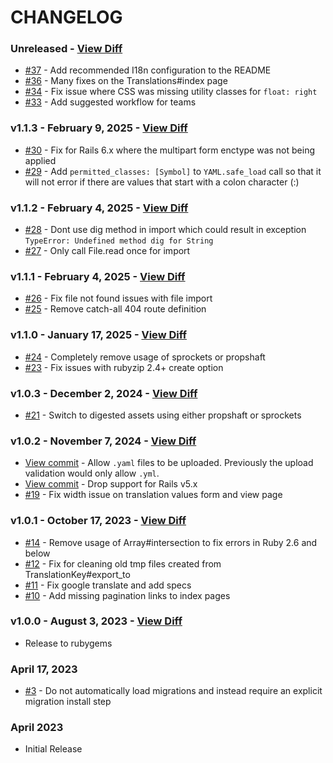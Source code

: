 # CHANGELOG

### Unreleased - [View Diff](https://github.com/westonganger/rails_i18n_manager/compare/v1.1.3...master)
- [#37](https://github.com/westonganger/rails_i18n_manager/pull/37) - Add recommended I18n configuration to the README
- [#36](https://github.com/westonganger/rails_i18n_manager/pull/36) - Many fixes on the Translations#index page
- [#34](https://github.com/westonganger/rails_i18n_manager/pull/34) - Fix issue where CSS was missing utility classes for `float: right`
- [#33](https://github.com/westonganger/rails_i18n_manager/pull/33) - Add suggested workflow for teams

### v1.1.3 - February 9, 2025 - [View Diff](https://github.com/westonganger/rails_i18n_manager/compare/v1.1.2...v1.1.3)
- [#30](https://github.com/westonganger/rails_i18n_manager/pull/30) - Fix for Rails 6.x where the multipart form enctype was not being applied
- [#29](https://github.com/westonganger/rails_i18n_manager/pull/29) - Add `permitted_classes: [Symbol]` to `YAML.safe_load` call so that it will not error if there are values that start with a colon character (:)

### v1.1.2 - February 4, 2025 - [View Diff](https://github.com/westonganger/rails_i18n_manager/compare/v1.1.1...v1.1.2)
- [#28](https://github.com/westonganger/rails_i18n_manager/pull/28) - Dont use dig method in import which could result in exception `TypeError: Undefined method dig for String`
- [#27](https://github.com/westonganger/rails_i18n_manager/pull/27) - Only call File.read once for import

### v1.1.1 - February 4, 2025 - [View Diff](https://github.com/westonganger/rails_i18n_manager/compare/v1.1.0...v1.1.1)
- [#26](https://github.com/westonganger/rails_i18n_manager/pull/26) - Fix file not found issues with file import
- [#25](https://github.com/westonganger/rails_i18n_manager/pull/25) - Remove catch-all 404 route definition

### v1.1.0 - January 17, 2025 - [View Diff](https://github.com/westonganger/rails_i18n_manager/compare/v1.0.3...v1.1.0)
- [#24](https://github.com/westonganger/rails_i18n_manager/pull/24) - Completely remove usage of sprockets or propshaft
- [#23](https://github.com/westonganger/rails_i18n_manager/pull/23) - Fix issues with rubyzip 2.4+ create option

### v1.0.3 - December 2, 2024 - [View Diff](https://github.com/westonganger/rails_i18n_manager/compare/v1.0.2...v1.0.3)
- [#21](https://github.com/westonganger/rails_i18n_manager/pull/21) - Switch to digested assets using either propshaft or sprockets

### v1.0.2 - November 7, 2024 - [View Diff](https://github.com/westonganger/rails_i18n_manager/compare/v1.0.1...v1.0.2)
- [View commit](https://github.com/westonganger/rails_i18n_manager/commit/ccdeea7cdfb409b61e5d8ef23b03c52fbfd027c0) - Allow `.yaml` files to be uploaded. Previously the upload validation would only allow `.yml`.
- [View commit](https://github.com/westonganger/rails_i18n_manager/commit/65558c10ee8337d578b9f627034f3d6e29c2178f) - Drop support for Rails v5.x
- [#19](https://github.com/westonganger/rails_i18n_manager/pull/19) - Fix width issue on translation values form and view page

### v1.0.1 - October 17, 2023 - [View Diff](https://github.com/westonganger/rails_i18n_manager/compare/v1.0.0...v1.0.1)
- [#14](https://github.com/westonganger/rails_i18n_manager/pull/14) - Remove usage of Array#intersection to fix errors in Ruby 2.6 and below
- [#12](https://github.com/westonganger/rails_i18n_manager/pull/12) - Fix for cleaning old tmp files created from TranslationKey#export_to
- [#11](https://github.com/westonganger/rails_i18n_manager/pull/11) - Fix google translate and add specs
- [#10](https://github.com/westonganger/rails_i18n_manager/pull/10) - Add missing pagination links to index pages

### v1.0.0 - August 3, 2023 - [View Diff](https://github.com/westonganger/rails_i18n_manager/compare/9c8305c...v1.0.0)
- Release to rubygems

### April 17, 2023
- [#3](https://github.com/westonganger/rails_i18n_manager/pull/3) - Do not automatically load migrations and instead require an explicit migration install step

### April 2023
- Initial Release
